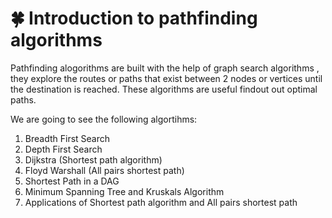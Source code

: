 # :four_leaf_clover: Introduction to pathfinding algorithms

Pathfinding alogorithms are built with the help of graph search algorithms , they explore the routes or  paths that exist between 2 nodes or vertices until the destination is reached. These algorithms are useful findout out optimal paths. 

We are going to see the following algortihms:

1. Breadth First Search
2. Depth First Search
3. Dijkstra (Shortest path algorithm)
4. Floyd Warshall (All pairs shortest path)
5. Shortest Path in a DAG
6. Minimum Spanning Tree and Kruskals Algorithm
7. Applications of Shortest path algorithm and All pairs shortest path